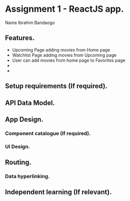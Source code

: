 # Assignment 1 - ReactJS app.

Name Ibrahim Bandaogo

## Features.


 
 + Upcoming Page adding movies from Home page
 + Watchlist Page adding movies from Upcoming page
 + User can add movies from home page to Favorites page 
 + 
 + 

## Setup requirements (If required).


## API Data Model.



## App Design.

### Component catalogue (If required).




### UI Design.



## Routing.



### Data hyperlinking.


## Independent learning (If relevant).



